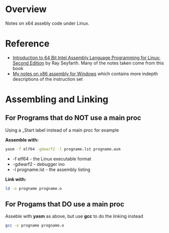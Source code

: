 # Overview

Notes on x64 assebly code under Linux.

# Reference

* [Introduction to 64 Bit Intel Assembly Language Programming for Linux: Second Edition](https://www.amazon.com/gp/product/B008H7HL3M/ref=oh_aui_d_detailpage_o00_?ie=UTF8&psc=1) by Ray Seyfarth.  Many of the notes taken come from this book
* [My notes on x86 assembly for Windows](https://github.com/GitLeeRepo/x86Andx64AsmNotes/blob/master/Windows_x86AsmNotes.md) which contains more indepth descriptions of the instruction set

# Assembling and Linking

## For Programs that do NOT use a main proc 

Using a _Start label instead of a main proc for example

**Assemble with:**

```bash
yasm -f elf64 -gdwarf2 -l progname.lst progname.asm
```

* -f elf64 - the Linux executable format
* -gdwarf2 - debugger ino
* -l progname.lst - the assembly listing

**Link with:**

```bash
ld -o progname progname.o
```

## For Progams that DO use a main proc

Asseble with **yasm** as above, but use **gcc** to do the linking instead

```bash
gcc -o progname progname.o
```

